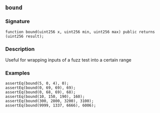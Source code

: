 ## `bound`

### Signature

```solidity
function bound(uint256 x, uint256 min, uint256 max) public returns (uint256 result);
```

### Description

Useful for wrapping inputs of a fuzz test into a certain range

### Examples

```solidity
assertEq(bound(5, 0, 4), 0);
assertEq(bound(0, 69, 69), 69);
assertEq(bound(0, 68, 69), 68);
assertEq(bound(10, 150, 190), 160);
assertEq(bound(300, 2800, 3200), 3100);
assertEq(bound(9999, 1337, 6666), 6006);
```